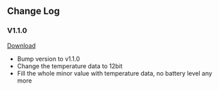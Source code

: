 ## Change Log

### V1.1.0

[Download](http://7fvk57.com1.z0.glb.clouddn.com/abtemp_ota_v1.1.0.img)

  - Bump version to v1.1.0
  - Change the temperature data to 12bit
  - Fill the whole minor value with temperature data, no battery level
    any more